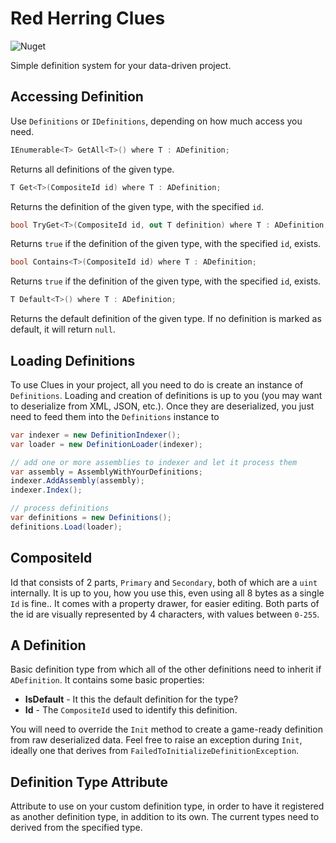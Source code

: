 # Red Herring Clues

![Nuget](https://img.shields.io/nuget/v/RedHerring.Clues)

Simple definition system for your data-driven project.

## Accessing Definition

Use `Definitions` or `IDefinitions`, depending on how much access you need.

```csharp
IEnumerable<T> GetAll<T>() where T : ADefinition;
```
Returns all definitions of the given type.

```csharp
T Get<T>(CompositeId id) where T : ADefinition;
```
Returns the definition of the given type, with the specified `id`.

```csharp
bool TryGet<T>(CompositeId id, out T definition) where T : ADefinition;
```
Returns `true` if the definition of the given type, with the specified `id`, exists.

```csharp
bool Contains<T>(CompositeId id) where T : ADefinition;
```
Returns `true` if the definition of the given type, with the specified `id`, exists.

```csharp
T Default<T>() where T : ADefinition;
```
Returns the default definition of the given type. 
If no definition is marked as default, it will return `null`.

## Loading Definitions

To use Clues in your project, all you need to do is create an instance of `Definitions`. 
Loading and creation of definitions is up to you (you may want to deserialize from XML, JSON, etc.).
Once they are deserialized, you just need to feed them into the `Definitions` instance to 

```csharp
var indexer = new DefinitionIndexer();
var loader = new DefinitionLoader(indexer);

// add one or more assemblies to indexer and let it process them
var assembly = AssemblyWithYourDefinitions;
indexer.AddAssembly(assembly);
indexer.Index();

// process definitions
var definitions = new Definitions();
definitions.Load(loader);
```

## CompositeId

Id that consists of 2 parts, `Primary` and `Secondary`, both of which are a `uint` internally. 
It is up to you, how you use this, even using all 8 bytes as a single `Id` is fine..
It comes with a property drawer, for easier editing.
Both parts of the id are visually represented by 4 characters, with values between `0-255`.

## A Definition

Basic definition type from which all of the other definitions need to inherit if `ADefinition`.
It contains some basic properties:
* **IsDefault** - It this the default definition for the type?
* **Id** - The `CompositeId` used to identify this definition.

You will need to override the `Init` method to create a game-ready definition from raw deserialized data.
Feel free to raise an exception during `Init`, ideally one that derives from `FailedToInitializeDefinitionException`.

## Definition Type Attribute

Attribute to use on your custom definition type, in order to have it registered as another definition type, in addition to its own.
The current types need to derived from the specified type.

